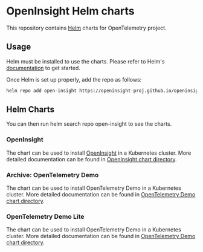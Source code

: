# OpenInsight Helm charts

This repository contains [Helm](https://helm.sh/) charts for OpenTelemetry project.

## Usage

Helm must be installed to use the charts. Please refer to Helm's [documentation](https://helm.sh/docs/) to get started.

Once Helm is set up properly, add the repo as follows:

```bash
helm repo add open-insight https://openinsight-proj.github.io/openinsight-helm-charts
```

## Helm Charts

You can then run helm search repo open-insight to see the charts.

### OpenInsight

The chart can be used to install [OpenInsight](https://github.com/openinsight-proj/openinsight) in a Kubernetes cluster. More detailed documentation can be found in [OpenInsight chart directory](./charts/openinsight/README.md).

### Archive: OpenTelemetry Demo

The chart can be used to install OpenTelemetry Demo in a Kubernetes cluster. More detailed documentation can be found in [OpenTelemetry Demo chart directory](./charts/opentelemetry-demo/README.md).

### OpenTelemetry Demo Lite

The chart can be used to install OpenTelemetry Demo in a Kubernetes cluster. More detailed documentation can be found in [OpenTelemetry Demo chart directory](./charts/opentelemetry-demo-lite/README.md).
